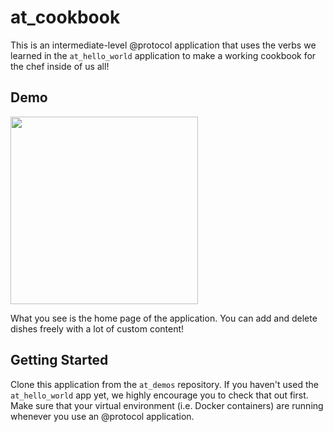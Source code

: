 # at_cookbook

This is an intermediate-level @protocol application that uses the verbs we learned in the `at_hello_world` application to make a working cookbook for the chef inside of us all!

## Demo

<img src="https://github.com/atsign-foundation/at_demos/blob/master/at_cookbook/Complete_Version/assets/at_cookbook_demo.gif" width=300>

What you see is the home page of the application. You can add and delete dishes freely with a lot of custom content!

## Getting Started

Clone this application from the `at_demos` repository. If you haven't used the `at_hello_world` app yet, we highly encourage you to check that out first. Make sure that your virtual environment (i.e. Docker containers) are running whenever you use an @protocol application.

